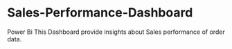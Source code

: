 # Sales-Performance-Dashboard
Power Bi
This Dashboard provide insights about Sales performance of order data.
